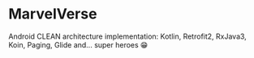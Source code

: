 # MarvelVerse
Android CLEAN architecture implementation: Kotlin, Retrofit2, RxJava3, Koin, Paging, Glide and... super heroes 😁
